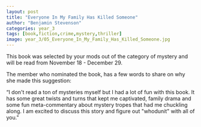```yaml
---
layout: post
title: "Everyone In My Family Has Killed Someone"
author: "Benjamin Stevenson"
categories: year_3
tags: [book,fiction,crime,mystery,thriller]
image: year_3/05_Everyone_In_My_Family_Has_Killed_Someone.jpg
---
```


This book was selected by your mods out of the category of mystery and will be read from November 18 - December 29.

The member who nominated the book, has a few words to share on why she made this suggestion: 

“I don't read a ton of mysteries myself but I had a lot of fun with this book. It has some great twists and turns that kept me captivated, family drama and some fun meta-commentary about mystery tropes that had me chuckling along. I am excited to discuss this story and figure out "whodunit" with all of you." 